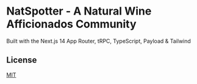 # NatSpotter - A Natural Wine Afficionados Community

Built with the Next.js 14 App Router, tRPC, TypeScript, Payload & Tailwind

<!-- ![Project Image](https://github.com/joschan21/digitalhippo/blob/master/public/thumbnail.jpg) -->

<!-- ## Features

- 🛠️ Complete marketplace built from scratch in Next.js 14
- 💻 Beautiful landing page & product pages included
- 🎨 Custom artwork included
- 💳 Full admin dashboard
- 🛍️ Users can purchase and sell their own products
- 🛒 Locally persisted shopping cart
- 🔑 Authentication using Payload
- 🖥️ Learn how to self-host Next.js
- 🌟 Clean, modern UI using shadcn-ui
- ✉️ Beautiful emails for signing up and after purchase
- ✅ Admins can verify products to ensure high quality
- ⌨️ 100% written in TypeScript
- 🎁 ...much more

## Getting started

To get started with this project, run

```bash
  git clone https://github.com/joschan21/digitalhippo.git
```

and copy the .env.example variables into a separate .env file, fill them out & and that's all you need to get started!


## Acknowledgements

- [Payload](https://link.joshtriedcoding.com/payload) for making this project possible -->

## License

[MIT](https://choosealicense.com/licenses/mit/)
